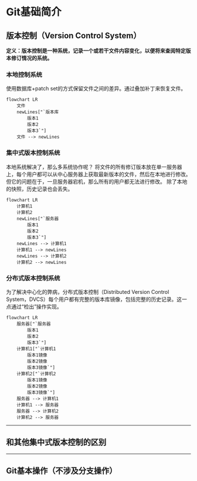 # Git基础简介

## 版本控制（Version Control System）

**定义：版本控制是一种系统，记录一个或若干文件内容变化，以便将来查阅特定版本修订情况的系统。**

### 本地控制系统

使用数据库+patch set的方式保留文件之间的差异。通过叠加补丁来恢复文件。

```mermaid
flowchart LR
    文件
    newLines["`版本库
        版本1
        版本2
        版本3`"]
    文件 --> newLines
```

### 集中式版本控制系统

本地系统解决了，那么多系统协作呢？
将文件的所有修订版本放在单一服务器上，每个用户都可以从中心服务器上获取最新版本的文件，然后在本地进行修改。
但它的问题在于，一旦服务器宕机，那么所有的用户都无法进行修改。
除了本地的快照，历史记录也会丢失。

```mermaid
flowchart LR
    计算机1
    计算机2
    newLines["`服务器
        版本1
        版本2
        版本3`"]
    newLines --> 计算机1
    计算机1 --> newLines
    newLines --> 计算机2
    计算机2 --> newLines
```

### 分布式版本控制系统

为了解决中心化的弊病，分布式版本控制（Distributed Version Control System，DVCS）每个用户都有完整的版本库镜像，包括完整的历史记录。这一点通过“检出”操作实现。



```mermaid
flowchart LR
    服务器["`服务器
        版本1
        版本2
        版本3`"]
    计算机1["`计算机1
        版本1镜像
        版本2镜像
        版本3镜像`"]
    计算机2["`计算机2
        版本1镜像
        版本2镜像
        版本3镜像`"]
    服务器 --> 计算机1
    计算机1 --> 服务器
    服务器 --> 计算机2
    计算机2 --> 服务器
```

---

## 和其他集中式版本控制的区别


---


## Git基本操作（不涉及分支操作）